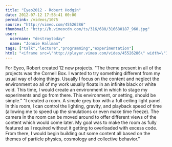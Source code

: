 ```yaml
---
title: "Eyeo2012 - Robert Hodgin"
date: 2012-07-12 17:58:41 00:00
permalink: /videos/1075
source: "http://vimeo.com/45526286"
thumbnail: "http://b.vimeocdn.com/ts/316/680/316680187_960.jpg"
user:
  username: "destroytoday"
  name: "Jonnie Hallman"
tags: ["talk","lecture","programming","experimentation"]
html: "<iframe src=\"http://player.vimeo.com/video/45526286\" width=\"1280\" height=\"720\" frameborder=\"0\" webkitAllowFullScreen mozallowfullscreen allowFullScreen></iframe>"
---
```


For Eyeo, Robert created 12 new projects.
"The theme present in all of the projects was the Cornell Box. I wanted to try something different from my usual way of doing things. Usually I focus on the content and neglect the environment so all of my work usually floats in an infinite black or white void. This time, I would create an environment in which to stage my experiments and go from there. This environment, or setting, should be simple."
"I created a room. A simple grey box with a full ceiling light panel. In this room, I can control the lighting, gravity, and playback speed of time (allowing me to speed up the simulations or even make time freeze). The camera in the room can be moved around to offer different views of the content which would come later. My goal was to make the room as fully featured as I required without it getting to overloaded with excess code. From there, I would begin building out some content all based on the themes of particle physics, cosmology and collective behavior."